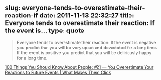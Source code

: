 slug: everyone-tends-to-overestimate-their-reaction-if
date: 2011-11-13 22:32:27
title: Everyone tends to overestimate their reaction: If the event is...
type: quote
---

> Everyone tends to overestimate their reaction: If the event is negative you predict that you will be very upset and devastated for a long time. If the event is positive you predict that you will be deliriously happy for a long time.

[100 Things You Should Know About People: #21 — You Overestimate Your Reactions to Future Events | What Makes Them Click](http://www.whatmakesthemclick.net/2010/01/08/100-things-you-should-know-about-people-21-you-overestimate-your-reactions-to-future-events/)
